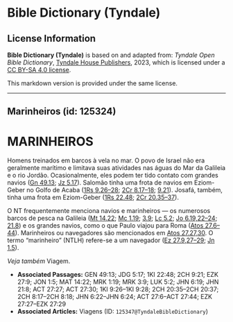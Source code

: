 # Bible Dictionary (Tyndale)

## License Information

**Bible Dictionary (Tyndale)** is based on and adapted from: _Tyndale Open Bible Dictionary_, [Tyndale House Publishers](https://tyndaleopenresources.com/), 2023, which is licensed under a [CC BY-SA 4.0 license](https://creativecommons.org/licenses/by-sa/4.0/legalcode.en).

This markdown version is provided under the same license.



--------------------------------

## Marinheiros (id: 125324)

MARINHEIROS
===========

Homens treinados em barcos à vela no mar. O povo de Israel não era geralmente marítimo e limitava suas atividades nas águas do Mar da Galileia e o rio Jordão. Ocasionalmente, eles podem ter tido contato com grandes navios ([Gn 49\.13](https://ref.ly/Gen49:13); [Jz 5\.17](https://ref.ly/Judg5:17)). Salomão tinha uma frota de navios em Eziom\-Geber no Golfo de Acaba ([1Rs 9\.26–28](https://ref.ly/1Kgs9:26-1Kgs9:28); [2Cr 8\.17–18](https://ref.ly/2Chr8:17-2Chr8:18); [9\.21](https://ref.ly/2Chr9:21)). Josafá, também, tinha uma frota em Eziom\-Geber ([1Rs 22\.48](https://ref.ly/1Kgs22:48); [2Cr 20\.35–37](https://ref.ly/2Chr20:35-2Chr20:37)).

O NT frequentemente menciona navios e marinheiros — os numerosos barcos de pesca na Galileia ([Mt 14\.22](https://ref.ly/Matt14:22); [Mc 1\.19](https://ref.ly/Mark1:19); [3\.9](https://ref.ly/Mark3:9); [Lc 5\.2](https://ref.ly/Luke5:2); [Jo 6\.19,22–24](https://ref.ly/John6:19); [21\.8](https://ref.ly/John21:8)) e os grandes navios, como o que Paulo viajou para Roma ([Atos 27\.6–44](https://ref.ly/Acts27:6-Acts27:44)). Marinheiros ou navegadores são mencionados em [Atos 27\.27,30](https://ref.ly/Acts27:27). O termo “marinheiro” (NTLH) refere\-se a um navegador ([Ez 27\.9,27–29](https://ref.ly/Ezek27:9); [Jn 1\.5](https://ref.ly/Jonah1:5)).

*Veja também* Viagem.

* **Associated Passages:** GEN 49:13; JDG 5:17; 1KI 22:48; 2CH 9:21; EZK 27:9; JON 1:5; MAT 14:22; MRK 1:19; MRK 3:9; LUK 5:2; JHN 6:19; JHN 21:8; ACT 27:27; ACT 27:30; 1KI 9:26–1KI 9:28; 2CH 20:35–2CH 20:37; 2CH 8:17–2CH 8:18; JHN 6:22–JHN 6:24; ACT 27:6–ACT 27:44; EZK 27:27–EZK 27:29
* **Associated Articles:** Viagens (ID: `125347@TyndaleBibleDictionary`)

